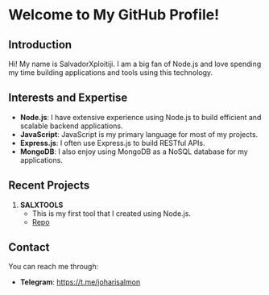 # Welcome to My GitHub Profile!

## Introduction

Hi! My name is SalvadorXploitiji. I am a big fan of Node.js and love spending my time building applications and tools using this technology.

## Interests and Expertise

- **Node.js**: I have extensive experience using Node.js to build efficient and scalable backend applications.
- **JavaScript**: JavaScript is my primary language for most of my projects.
- **Express.js**: I often use Express.js to build RESTful APIs.
- **MongoDB**: I also enjoy using MongoDB as a NoSQL database for my applications.

## Recent Projects

1. **SALXTOOLS**
    - This is my first tool that I created using Node.js.
    - [Repo](https://github.com/SalvadorXploitiji/salxtools)
    


## Contact

You can reach me through:
- **Telegram**: https://t.me/joharisalmon